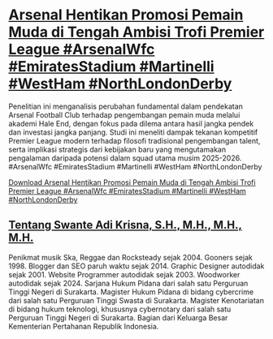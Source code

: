 # [Arsenal Hentikan Promosi Pemain Muda di Tengah Ambisi Trofi Premier League #ArsenalWfc #EmiratesStadium #Martinelli #WestHam #NorthLondonDerby](https://swanteadikrisna.com/arsenal/website/58/arsenal-hentikan-promosi-pemain-muda-di-tengah-ambisi-trofi-premier-league/)

Penelitian ini menganalisis perubahan fundamental dalam pendekatan Arsenal Football Club terhadap pengembangan pemain muda melalui akademi Hale End, dengan fokus pada dilema antara hasil jangka pendek dan investasi jangka panjang. Studi ini meneliti dampak tekanan kompetitif Premier League modern terhadap filosofi tradisional pengembangan talent, serta implikasi strategis dari kebijakan baru yang mengutamakan pengalaman daripada potensi dalam squad utama musim 2025-2026. #ArsenalWfc #EmiratesStadium #Martinelli #WestHam #NorthLondonDerby 

[Download Arsenal Hentikan Promosi Pemain Muda di Tengah Ambisi Trofi Premier League #ArsenalWfc #EmiratesStadium #Martinelli #WestHam #NorthLondonDerby](https://swanteadikrisna.com/arsenal/website/58/arsenal-hentikan-promosi-pemain-muda-di-tengah-ambisi-trofi-premier-league/)


## [Tentang Swante Adi Krisna, S.H., M.H., M.H., M.H.](https://swanteadikrisna.com/)

Penikmat musik Ska, Reggae dan Rocksteady sejak 2004. Gooners sejak 1998. Blogger dan SEO paruh waktu sejak 2014. Graphic Designer autodidak sejak 2001. Website Programmer autodidak sejak 2003. Woodworker autodidak sejak 2024. Sarjana Hukum Pidana dari salah satu Perguruan Tinggi Negeri di Surakarta. Magister Hukum Pidana di bidang cybercrime dari salah satu Perguruan Tinggi Swasta di Surakarta. Magister Kenotariatan di bidang hukum teknologi, khususnya cybernotary dari salah satu Perguruan Tinggi Negeri di Surakarta. Bagian dari Keluarga Besar Kementerian Pertahanan Republik Indonesia.